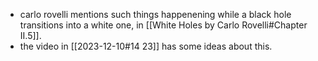 - carlo rovelli mentions such things happenening while a black hole transitions into a white one, in [[White Holes by Carlo Rovelli#Chapter II.5]]. 
- the video in [[2023-12-10#14 23]] has some ideas about this.
